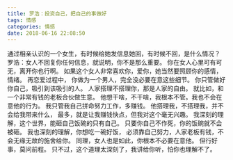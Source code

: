 ```yaml
---
title: 罗浩：投资自己，把自己的事做好
tags: 情感
categories: 情感
date: 2018-06-16 22:08:50
---
```


通过相亲认识的一个女生，有时候给她发信息她回，有时候不回，是什么情况？
罗浩：女人不回复你任何信息，就说明，你不是那么重要。
你在女人心里可有可无，离开你也行啊。
如果这个女人非常喜欢你，爱你，她当然要照顾你的感情，情绪。
再恋爱过程中，
你做为一个男人，完全没必要在意这些细节。
你只管做好你自己，吸引到该吸引的人。
人家搭理不搭理你，那是人家的自由。
就比如，和一个非常有钱的老板合伙做生意。
他想干啥，不干啥，我根本不管。我也不会在意他的行为。
我只管我自己拼命努力工作，多赚钱。
他搭理我，不搭理我，并不会给我带来什么，
最多，就是让我赚钱快点，但我对这个毫无兴趣。
我深刻的理解，这个世界，能砸自己饭碗的只有自己。
只要你自己不作死，你的饭碗就不会被砸。
我也深刻的理解，你想吃一碗好饭，
必须靠自己努力，人家老板有钱，不会无缘无故的施舍给你。
同理，女人也是如此，你根本不必要在意他。
但行好事，莫问前程。
只不过，这个道理太深刻了，我讲给你听，怕你也理解不了。